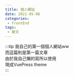 ```yaml
---
title: 個人網站
date: 2021-05-06
categories:
 - frontEnd
tags:
 - 廢文
---
```

:::tip 
我自己的第一個個人網站ww<br/>
而這篇則是第一篇文章<br/>
由於我自己懶的寫所以使用<br/>
現成VuePress theme<br/>
:::